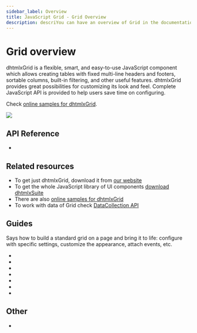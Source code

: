 ```yaml
---
sidebar_label: Overview
title: JavaScript Grid - Grid Overview 
description: descriYou can have an overview of Grid in the documentation of the DHTMLX JavaScript UI library. Browse developer guides and API reference, try out code examples and live demos, and download a free 30-day evaluation version of DHTMLX Suite 7.ption
---
```


# Grid overview

dhtmlxGrid is a flexible, smart, and easy-to-use JavaScript component which allows creating tables with fixed multi-line headers and footers, sortable columns, built-in filtering, and other useful features. dhtmlxGrid provides great possibilities for customizing its look and feel. Complete JavaScript API is provided to help users save time on configuring.

Check [online samples for dhtmlxGrid](https://snippet.dhtmlx.com/all?text=%23grid).  

![](../assets/grid/grid_front.png)

## API Reference

- [](grid/api/api_overview.md)

## Related resources

- To get just dhtmlxGrid, download it from [our website](https://dhtmlx.com/docs/products/dhtmlxGrid/download.shtml)
- To get the whole JavaScript library of UI components [download dhtmlxSuite](https://dhtmlx.com/docs/products/dhtmlxSuite/download.shtml)
- There are also [online samples for dhtmlxGrid](https://snippet.dhtmlx.com/all?text=%23grid)
- To work with data of Grid check [DataCollection API](data_collection.md)

## Guides

Says how to build a standard grid on a page and bring it to life: configure with specific settings, customize the appearance, attach events, etc.

- [](grid/initialization.md)
- [](grid/configuration.md)
- [](grid/data_loading.md)
- [](grid/usage.md)
- [](grid/usage_selection.md)
- [](grid/customization.md)
- [](grid/events.md)

## Other

- [](../migration.md)
